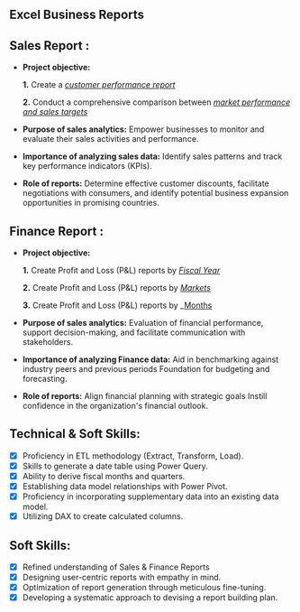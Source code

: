 ## Excel Business Reports

## Sales Report :


- **Project objective:** 

    **1.** Create a _[customer performance report](https://github.com/Harshini-Balakrishnan/Excel_Business_Reports/blob/main/Customer%20Performance%20Report.pdf)_ 

    **2.** Conduct a comprehensive comparison between _[market performance and sales targets](https://github.com/Harshini-Balakrishnan/Excel_Business_Reports/blob/main/Market%20Performance%20vs%20Target%20Report.pdf)_

- **Purpose of sales analytics:** Empower businesses to monitor and evaluate their sales activities and performance.

- **Importance of analyzing sales data:** Identify sales patterns and track key performance indicators (KPIs).

- **Role of reports:** Determine effective customer discounts, facilitate negotiations with consumers, and identify potential business expansion opportunities in promising countries.


## Finance Report :

- **Project objective:** 

    **1.** Create Profit and Loss (P&L) reports by _[Fiscal Year](https://github.com/Harshini-Balakrishnan/Excel_Business_Reports/blob/main/P%26L%20Statement%20by%20Fiscal%20Year.pdf)_ 

   **2.** Create Profit and Loss (P&L) reports by _[Markets](https://github.com/Harshini-Balakrishnan/Excel_Business_Reports/blob/main/P%26L%20Statement%20by%20Markets.pdf)_

   **3.** Create Profit and Loss (P&L) reports by _[Months](https://github.com/Harshini-Balakrishnan/Excel_Business_Reports/blob/main/P%26L%20Statement%20by%20Months.pdf)

- **Purpose of sales analytics:** Evaluation of financial performance, support decision-making, and facilitate communication with stakeholders.

- **Importance of analyzing Finance data:** Aid in benchmarking against industry peers and previous periods Foundation for budgeting and forecasting.

- **Role of reports:** Align financial planning with strategic goals Instill confidence in the organization's financial outlook.


## Technical & Soft Skills:
- [x]	Proficiency in ETL methodology (Extract, Transform, Load).
- [x]	Skills to generate a date table using Power Query.
- [x]	Ability to derive fiscal months and quarters.
- [x]	Establishing data model relationships with Power Pivot.
- [x]	Proficiency in incorporating supplementary data into an existing data model.
- [x]	Utilizing DAX to create calculated columns.

## Soft Skills:
- [x]	Refined understanding of Sales & Finance Reports
- [x]	Designing user-centric reports with empathy in mind.
- [x]	Optimization of report generation through meticulous fine-tuning.
- [x]	Developing a systematic approach to devising a report building plan.
